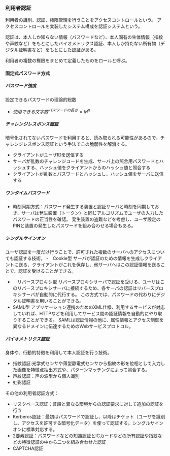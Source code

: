 ### 利用者認証
利用者の識別、認証、権限管理を行うことをアクセスコントロールという。
アクセスコントロールを実装したシステム構成を認証システムという。

認証は、本人しか知らない情報（パスワードなど）、本人固有の生体情報（指紋や声紋など）をもとにしたバイオメトリクス認証、本人しか持たない所有物（デジタル証明書など）をもとにした認証がある。

利用者の複数の権限をまとめて定義したものをロールと呼ぶ。

#### 固定式パスワード方式

##### パスワード強度
設定できるパスワードの理論的総数
- $使用できる文字数^{パスワードの長さ}　= M^{n}$

##### チャレンジレスポンス認証
暗号化されてないパスワードを利用すると、読み取られる可能性があるので、チャレンジレスポンス認証という手法でこの脆弱性を解消する。
- クライアントがユーザIDを送信する
- サーバが乱数のチャレンジコードを生成、サーバ上の照合用パスワードとハッシュする、ハッシュ値をクライアントからのハッシュ値と照合する
- クライアントが乱数とパスワードとハッシュし、ハッシュ値をサーバに送信する

##### ワンタイムパスワード
- 時刻同期方式：パスワード発生する装置と認証サーバと時刻を同期しておき、サーバは発生装置（トークン）と同じアルゴリズムでユーザの入力したパスワードの正当性を確認。
  発生装置の盗難などを考慮し、ユーザ設定のPINと装置の発生したパスワードを組み合わせる場合もある。

##### シングルサインオン
ユーザ認証を一度だけ行うことで、許可された複数のサーバへのアクセスについても認証する技術。
-　Cookie型
サーバが認証のための情報を生成しクライアントに送る、クライアントがこれを保存し、他サーバへはこの認証情報を送ることで、認証を受けることができる。
- 　リバースプロキシ型
リバースプロキシサーバで認証を受ける、ユーザはこのリバースプロキシサーバに接続するため、各サーバの認証はリバースプロキシサーバが自動的に代行する。
この方式では、パスワードの代わりにデジタル証明書を用いることができる。
- SAML型
アプリケーション連携のためのXML仕様、利用するサービスが対応していれば、HTTPなどを利用してサービス間の認証情報を自動的にやり取りすることができる。
SAMLは認証情報の他に、属性情報とアクセス制御を異なるドメインに伝達するためのWebサービスプロトコル。

##### バイオメトリクス認証
身体や、行動的特徴を利用して本人認証を行う技術。
- 指紋認証:光学式センサや薄型静電式センサから指紋の形を位相として入力した画像を特徴点抽出方式や、パターンマッチングによって照合する。
- 声紋認証：声の波型から個人識別
- 虹彩認証

その他の利用者認証方式：
- リスクベース認証：普段と異なる環境からの認証要求に対して追加の認証を行う
- Kerberos認証：最初はパスワードで認証し、以降はチケット（ユーザを識別し、アクセスを許可する暗号化データ）を使って認証する。シングルサインオンに標準対応する。
- 2要素認証：パスワードなどの知識認証とICカードなどの所有認証や指紋などの特徴認証の中から二つを組み合わせた認証
- CAPTCHA認証
